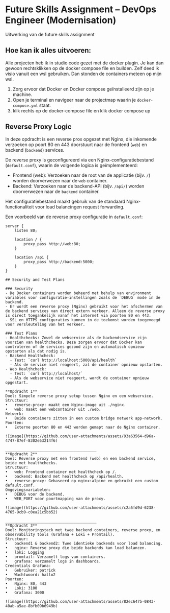# Future Skills Assignment – DevOps Engineer (Modernisation)

Uitwerking van de future skills assignment

## Hoe kan ik alles uitvoeren:
Alle projecten heb ik in studio code gezet met de docker plugin. Je kan dan gewoon rechtsklikken op de docker compose file en builden. Zelf deed ik visio vanuit een wsl gebruiken. Dan stonden de containers meteen op mijn wsl.

1. Zorg ervoor dat Docker en Docker compose geïnstalleerd zijn op je machine.
2. Open je terminal en navigeer naar de projectmap waarin je `docker-compose.yml` staat.
3. klik rechts op de docker-compose file en klik docker compose up

## Reverse Proxy Logic

In deze opdracht is een reverse prox opgezet met Nginx, die inkomende verzoeken op poort 80 en 443 doorstuurt naar de frontend (`web`) en backend (`backend`) services. 

De reverse proxy is geconfigureerd via een Nginx-configuratiebestand (`default.conf`), waarin de volgende logica is geïmplementeerd:
- Frontend (web): Verzoeken naar de root van de applicatie (bijv. `/`) worden doorverwezen naar de `web` container.
- Backend: Verzoeken naar de backend-API (bijv. `/api/`) worden doorverwezen naar de `backend` container.

Het configuratiebestand maakt gebruik van de standaard Nginx-functionaliteit voor load balancingen request forwarding.

Een voorbeeld van de reverse proxy configuratie in `default.conf`:
```nginx
server {
    listen 80;

    location / {
        proxy_pass http://web:80;
    }

    location /api {
        proxy_pass http://backend:5000;
    }
}

## Security and Test Plans

### Security
- De Docker containers worden beheerd met behulp van environment variables voor configuratie-instellingen zoals de `DEBUG` mode in de backend.
- Er wordt een reverse proxy (Nginx) gebruikt voor het afschermen van de backend services van direct extern verkeer. Alleen de reverse proxy is direct toegankelijk vanaf het internet via poorten 80 en 443.
- SSL en HTTPS configuraties kunnen in de toekomst worden toegevoegd voor versleuteling van het verkeer.

### Test Plans
- Healthchecks: Zowel de webservice als de backendservice zijn voorzien van healthchecks. Deze zorgen ervoor dat Docker kan controleren of de services gezond zijn en automatisch opnieuw opstarten als dat nodig is.
- Backend Healthcheck:
  - Test: `curl http://localhost:5000/api/health`
  - Als de service niet reageert, zal de container opnieuw opstarten.
- Web Healthcheck:
  - Test: `curl http://localhost/`
  - Als de webservice niet reageert, wordt de container opnieuw opgestart.

**Opdracht 1**
Doel: Simpele reverse proxy setup tussen Nginx en een webservice.
Structuur:
•	reverse-proxy: maakt een Nginx-image uit ./nginx.
•	web: maakt een webcontainer uit ./web.
Netwerk:
•	Beide containers zitten in een custom bridge netwerk app-network.
Poorten:
•	Externe poorten 80 en 443 worden gemapt naar de Nginx container.

![image](https://github.com/user-attachments/assets/93a63564-d96a-4747-87ef-8302e53214f6)

________________________________________
**Opdracht 2**
Doel: Reverse proxy met een frontend (web) en een backend service, beide met healthchecks.
Structuur:
•	web: Frontend container met healthcheck op /.
•	backend: Backend met healthcheck op /api/health.
•	reverse-proxy: Gebaseerd op nginx:alpine en gebruikt een custom default.conf.
Omgevingsvariabelen:
•	DEBUG voor de backend.
•	WEB_PORT voor poortmapping van de proxy.

![image](https://github.com/user-attachments/assets/c2a5fd9d-6238-4765-9cb9-c0ea21c5bb52)

________________________________________
**Opdracht 3**
Doel: Monitoringstack met twee backend containers, reverse proxy, en observability tools (Grafana + Loki + Promtail).
Structuur:
•	backend1 & backend2: Twee identieke backends voor load balancing.
•	nginx: Reverse proxy die beide backends kan load balancen.
•	loki: Logging
•	promtail: Verzamelt logs van containers.
•	grafana: verzamelt logs in dashboards.
Credentials Grafana:
•	Gebruiker: patrick
•	Wachtwoord: hallo2
Poorten:
•	Nginx: 80, 443
•	Loki: 3100
•	Grafana: 3000

![image](https://github.com/user-attachments/assets/82ec6475-0843-40ab-a5ae-8bfb09b6949b)

